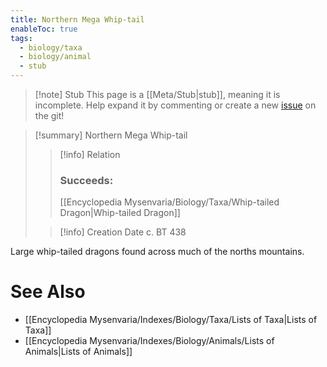 ```yaml
---
title: Northern Mega Whip-tail
enableToc: true
tags:
  - biology/taxa
  - biology/animal
  - stub
---
```


> [!note] Stub
> This page is a [[Meta/Stub|stub]], meaning it is incomplete. Help expand it by commenting or create a new [issue](https://github.com/RagtimeGal/quartz--encyclopedia-mysenvaria/issues/new/choose) on the git!


> [!summary] Northern Mega Whip-tail
> > [!info] Relation
> > ### Succeeds:
> > [[Encyclopedia Mysenvaria/Biology/Taxa/Whip-tailed Dragon|Whip-tailed Dragon]]
>
> > [!info] Creation Date
> > c. BT 438

Large whip-tailed dragons found across much of the norths mountains.

# See Also
- [[Encyclopedia Mysenvaria/Indexes/Biology/Taxa/Lists of Taxa|Lists of Taxa]]
- [[Encyclopedia Mysenvaria/Indexes/Biology/Animals/Lists of Animals|Lists of Animals]]
